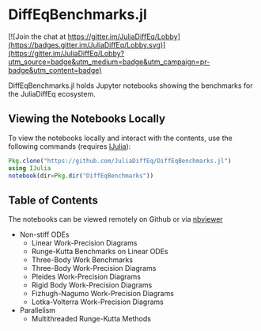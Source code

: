# DiffEqBenchmarks.jl

[![Join the chat at https://gitter.im/JuliaDiffEq/Lobby](https://badges.gitter.im/JuliaDiffEq/Lobby.svg)](https://gitter.im/JuliaDiffEq/Lobby?utm_source=badge&utm_medium=badge&utm_campaign=pr-badge&utm_content=badge)

DiffEqBenchmarks.jl holds Jupyter notebooks showing the benchmarks for the
JuliaDiffEq ecosystem.

## Viewing the Notebooks Locally

To view the notebooks locally and interact with the contents, use the following
commands (requires [IJulia](https://github.com/JuliaLang/IJulia.jl)):

```julia
Pkg.clone("https://github.com/JuliaDiffEq/DiffEqBenchmarks.jl")
using IJulia
notebook(dir=Pkg.dir("DiffEqBenchmarks"))
```

## Table of Contents

The notebooks can be viewed remotely on Github or via [nbviewer]()

- Non-stiff ODEs
  - Linear Work-Precision Diagrams
  - Runge-Kutta Benchmarks on Linear ODEs
  - Three-Body Work Benchmarks
  - Three-Body Work-Precision Diagrams
  - Pleides Work-Precision Diagrams
  - Rigid Body Work-Precision Diagrams
  - Fizhugh-Nagumo Work-Precision Diagrams
  - Lotka-Volterra Work-Precision Diagrams
- Parallelism
  - Multithreaded Runge-Kutta Methods
